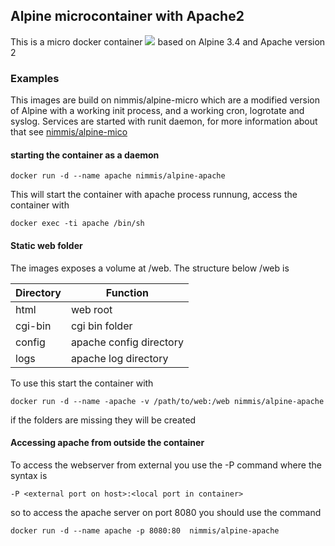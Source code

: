 ## Alpine microcontainer with Apache2

This is a micro docker container [![](https://badge.imagelayers.io/nimmis/alpine-apache:latest.svg)](https://imagelayers.io/?images=nimmis/alpine-apache:latest) based on Alpine 3.4 and Apache version 2


### Examples

This images are build on nimmis/alpine-micro which are a modified version of Alpine with a working 
init process, and a working cron, logrotate  and syslog. Services are started with
runit daemon, for more information about that see [nimmis/alpine-mico](https://registry.hub.docker.com/u/nimmis/alpine-micro/)

#### starting the container as a daemon

	docker run -d --name apache nimmis/alpine-apache

This will start the container with apache process runnung, access the container with

	docker exec -ti apache /bin/sh

#### Static web folder

The images exposes a volume at /web. The structure below /web is

| Directory | Function |
| --------- | -------- |
| html | web root |
| cgi-bin | cgi bin folder |
| config | apache config directory |
| logs | apache log directory |

To use this start the container with

	docker run -d --name -apache -v /path/to/web:/web nimmis/alpine-apache

if the folders are missing they will be created

#### Accessing apache from outside the container

To access the webserver from external you use the -P command where the syntax is

	-P <external port on host>:<local port in container>

so to access the apache server on port 8080 you should use the command

	docker run -d --name apache -p 8080:80  nimmis/alpine-apache
